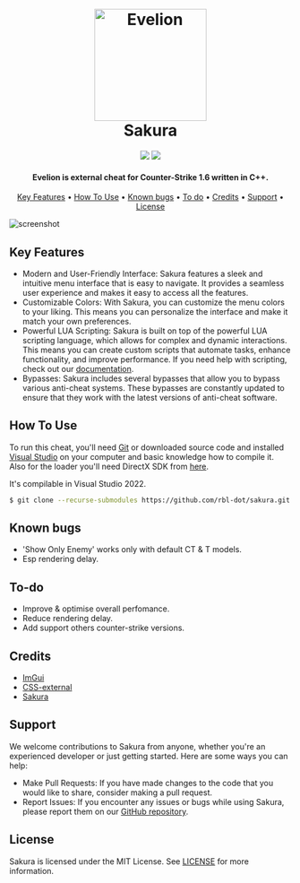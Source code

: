 <h1 align="center">
  <br>
  <a href="https://github.com/Zebra64/Evelion"><img src="https://i.pinimg.com/564x/bd/fa/13/bdfa130a3c14448987ec4d1a64ae2540.jpg" alt="Evelion" width="200"></a>
  <br>
  Sakura
  <br>
</h1>

<div align="center">
  <img src="https://img.shields.io/badge/License-MIT-green">
  <img src="https://img.shields.io/badge/Language-C%2B%2B-red">
</div>

<h4 align="center">Evelion is external cheat for Counter-Strike 1.6 written in <b>C++</b>.</h4>

<p align="center">
  <a href="#key-features">Key Features</a> •
  <a href="#how-to-use">How To Use</a> •
  <a href="#known-bugs">Known bugs</a> •
  <a href="#to-do">To do</a> •
  <a href="#credits">Credits</a> •
  <a href="#support">Support</a> •
  <a href="#license">License</a>
</p>

![screenshot](https://i.imgur.com/1MTskRB.png)

## Key Features

* Modern and User-Friendly Interface: Sakura features a sleek and intuitive menu interface that is easy to navigate. It provides a seamless user experience and makes it easy to access all the features.
* Customizable Colors: With Sakura, you can customize the menu colors to your liking. This means you can personalize the interface and make it match your own preferences.
* Powerful LUA Scripting: Sakura is built on top of the powerful LUA scripting language, which allows for complex and dynamic interactions. This means you can create custom scripts that automate tasks, enhance functionality, and improve performance. If you need help with scripting, check out our [documentation](https://sakura-9.gitbook.io/sakura/).
* Bypasses: Sakura includes several bypasses that allow you to bypass various anti-cheat systems. These bypasses are constantly updated to ensure that they work with the latest versions of anti-cheat software.

## How To Use

To run this cheat, you'll need [Git](https://git-scm.com) or downloaded source code and installed [Visual Studio](https://visualstudio.microsoft.com/) on your computer and basic knowledge how to compile it. Also for the loader you'll need DirectX SDK from [here](https://www.microsoft.com/en-us/download/details.aspx?id=6812).

It's compilable in Visual Studio 2022.

```bash
$ git clone --recurse-submodules https://github.com/rbl-dot/sakura.git
```

## Known bugs

* 'Show Only Enemy' works only with default CT & T models.
* Esp rendering delay.

## To-do

* Improve & optimise overall perfomance.
* Reduce rendering delay.
* Add support others counter-strike versions.

## Credits

- [ImGui](https://github.com/ocornut/imgui)
- [CSS-external](https://github.com/ALittlePatate/CSS-external)
- [Sakura](https://github.com/bit-paper/sakura)

## Support

We welcome contributions to Sakura from anyone, whether you're an experienced developer or just getting started. Here are some ways you can help:

* Make Pull Requests: If you have made changes to the code that you would like to share, consider making a pull request.
* Report Issues: If you encounter any issues or bugs while using Sakura, please report them on our [GitHub repository](https://github.com/rbl-dot/sakura/issues).

## License

Sakura is licensed under the MIT License. See [LICENSE](https://github.com/Zebra64/Evelion/blob/main/LICENSE) for more information.
